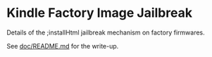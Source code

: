 # Kindle Factory Image Jailbreak 
Details of the ;installHtml jailbreak mechanism on factory firmwares.

See [doc/README.md](doc/README.md) for the write-up.
